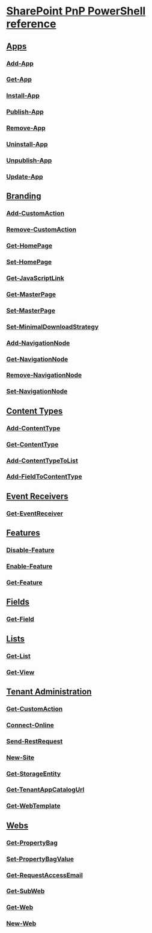 # [SharePoint PnP PowerShell reference](PnP-PowerShell-Overview.md)
## [Apps](Apps-category.md)
### [Add-App](Add-App.md)
### [Get-App](Get-App.md)
### [Install-App](Install-App.md)
### [Publish-App](Publish-App.md)
### [Remove-App](Remove-App.md)
### [Uninstall-App](Uninstall-App.md)
### [Unpublish-App](Unpublish-App.md)
### [Update-App](Update-App.md)
## [Branding](Branding-category.md)
### [Add-CustomAction](Add-CustomAction.md)
### [Remove-CustomAction](Remove-CustomAction.md)
### [Get-HomePage](Get-HomePage.md)
### [Set-HomePage](Set-HomePage.md)
### [Get-JavaScriptLink](Get-JavaScriptLink.md)
### [Get-MasterPage](Get-MasterPage.md)
### [Set-MasterPage](Set-MasterPage.md)
### [Set-MinimalDownloadStrategy](Set-MinimalDownloadStrategy.md)
### [Add-NavigationNode](Add-NavigationNode.md)
### [Get-NavigationNode](Get-NavigationNode.md)
### [Remove-NavigationNode](Remove-NavigationNode.md)
### [Set-NavigationNode](Set-NavigationNode.md)
## [Content Types](ContentTypes-category.md)
### [Add-ContentType](Add-ContentType.md)
### [Get-ContentType](Get-ContentType.md)
### [Add-ContentTypeToList](Add-ContentTypeToList.md)
### [Add-FieldToContentType](Add-FieldToContentType.md)
## [Event Receivers](EventReceivers-category.md)
### [Get-EventReceiver](Get-EventReceiver.md)
## [Features](Features-category.md)
### [Disable-Feature](Disable-Feature.md)
### [Enable-Feature](Enable-Feature.md)
### [Get-Feature](Get-Feature.md)
## [Fields](Fields-category.md)
### [Get-Field](Get-Field.md)
## [Lists](Lists-category.md)
### [Get-List](Get-List.md)
### [Get-View](Get-View.md)
## [Tenant Administration](TenantAdministration-category.md)
### [Get-CustomAction](Get-CustomAction.md)
### [Connect-Online](Connect-Online.md)
### [Send-RestRequest](Send-RestRequest.md)
### [New-Site](New-Site.md)
### [Get-StorageEntity](Get-StorageEntity.md)
### [Get-TenantAppCatalogUrl](Get-TenantAppCatalogUrl.md)
### [Get-WebTemplate](Get-WebTemplate.md)
## [Webs](Webs-category.md)
### [Get-PropertyBag](Get-PropertyBag.md)
### [Set-PropertyBagValue](Set-PropertyBagValue.md)
### [Get-RequestAccessEmail](Get-RequestAccessEmail.md)
### [Get-SubWeb](Get-SubWeb.md)
### [Get-Web](Get-Web.md)
### [New-Web](New-Web.md)
